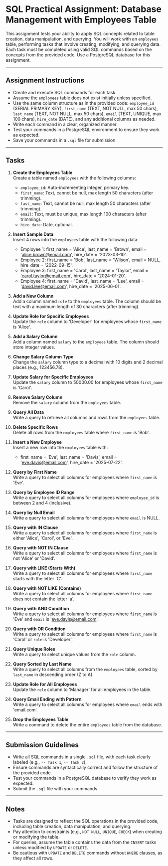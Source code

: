 # SQL Practical Assignment: Database Management with Employees Table

This assignment tests your ability to apply SQL concepts related to table creation, data manipulation, and querying. You will work with an `employees` table, performing tasks that involve creating, modifying, and querying data. Each task must be completed using valid SQL commands based on the concepts from the provided code. Use a PostgreSQL database for this assignment.

---

## Assignment Instructions
- Create and execute SQL commands for each task.
- Assume the `employees` table does not exist initially unless specified.
- Use the same column structure as in the provided code: `employee_id` (SERIAL PRIMARY KEY), `first_name` (TEXT, NOT NULL, max 50 chars), `last_name` (TEXT, NOT NULL, max 50 chars), `email` (TEXT, UNIQUE, max 100 chars), `hire_date` (DATE), and any additional columns as needed.
- Write each command in a clear, organized manner.
- Test your commands in a PostgreSQL environment to ensure they work as expected.
- Save your commands in a `.sql` file for submission.

---

## Tasks

1. **Create the Employees Table**  
   Create a table named `employees` with the following columns:  
   - `employee_id`: Auto-incrementing integer, primary key.  
   - `first_name`: Text, cannot be null, max length 50 characters (after trimming).  
   - `last_name`: Text, cannot be null, max length 50 characters (after trimming).  
   - `email`: Text, must be unique, max length 100 characters (after trimming).  
   - `hire_date`: Date, optional.

2. **Insert Sample Data**  
   Insert 4 rows into the `employees` table with the following data:  
   - Employee 1: first_name = 'Alice', last_name = 'Brown', email = 'alice.brown@email.com', hire_date = '2023-03-10'.  
   - Employee 2: first_name = 'Bob', last_name = 'Wilson', email = NULL, hire_date = '2022-09-15'.  
   - Employee 3: first_name = 'Carol', last_name = 'Taylor', email = 'carol.taylor@email.com', hire_date = '2024-01-20'.  
   - Employee 4: first_name = 'David', last_name = 'Lee', email = 'david.lee@email.com', hire_date = '2025-06-01'.

3. **Add a New Column**  
   Add a column named `role` to the `employees` table. The column should be text with a maximum length of 30 characters (after trimming).

4. **Update Role for Specific Employees**  
   Update the `role` column to 'Developer' for employees whose `first_name` is 'Alice'.

5. **Add a Salary Column**  
   Add a column named `salary` to the `employees` table. The column should store integer values.

6. **Change Salary Column Type**  
   Change the `salary` column type to a decimal with 10 digits and 2 decimal places (e.g., 123456.78).

7. **Update Salary for Specific Employees**  
   Update the `salary` column to 50000.00 for employees whose `first_name` is 'Carol'.

8. **Remove Salary Column**  
   Remove the `salary` column from the `employees` table.

9. **Query All Data**  
   Write a query to retrieve all columns and rows from the `employees` table.

10. **Delete Specific Rows**  
    Delete all rows from the `employees` table where `first_name` is 'Bob'.

11. **Insert a New Employee**  
    Insert a new row into the `employees` table with:  
    - first_name = 'Eve', last_name = 'Davis', email = 'eve.davis@email.com', hire_date = '2025-07-22'.

12. **Query by First Name**  
    Write a query to select all columns for employees where `first_name` is 'Eve'.

13. **Query by Employee ID Range**  
    Write a query to select all columns for employees where `employee_id` is between 2 and 4 (inclusive).

14. **Query by Null Email**  
    Write a query to select all columns for employees where `email` is NULL.

15. **Query with IN Clause**  
    Write a query to select all columns for employees where `first_name` is either 'Alice', 'Carol', or 'Eve'.

16. **Query with NOT IN Clause**  
    Write a query to select all columns for employees where `first_name` is not 'Alice' or 'David'.

17. **Query with LIKE (Starts With)**  
    Write a query to select all columns for employees where `first_name` starts with the letter 'C'.

18. **Query with NOT LIKE (Contains)**  
    Write a query to select all columns for employees where `first_name` does not contain the letter 'a'.

19. **Query with AND Condition**  
    Write a query to select all columns for employees where `first_name` is 'Eve' and `email` is 'eve.davis@email.com'.

20. **Query with OR Condition**  
    Write a query to select all columns for employees where `first_name` is 'Carol' or `role` is 'Developer'.

21. **Query Unique Roles**  
    Write a query to select unique values from the `role` column.

22. **Query Sorted by Last Name**  
    Write a query to select all columns from the `employees` table, sorted by `last_name` in descending order (Z to A).

23. **Update Role for All Employees**  
    Update the `role` column to 'Manager' for all employees in the table.

24. **Query Email Ending with Pattern**  
    Write a query to select all columns for employees where `email` ends with 'email.com'.

25. **Drop the Employees Table**  
    Write a command to delete the entire `employees` table from the database.

---

## Submission Guidelines
- Write all SQL commands in a single `.sql` file, with each task clearly labeled (e.g., `-- Task 1`, `-- Task 2`).
- Ensure commands are syntactically correct and follow the structure of the provided code.
- Test your commands in a PostgreSQL database to verify they work as expected.
- Submit the `.sql` file with your commands.

---

## Notes
- Tasks are designed to reflect the SQL operations in the provided code, including table creation, data manipulation, and querying.
- Pay attention to constraints (e.g., `NOT NULL`, `UNIQUE`, `CHECK`) when creating or modifying the table.
- For queries, assume the table contains the data from the `INSERT` tasks unless modified by `UPDATE` or `DELETE`.
- Be cautious with `UPDATE` and `DELETE` commands without `WHERE` clauses, as they affect all rows.